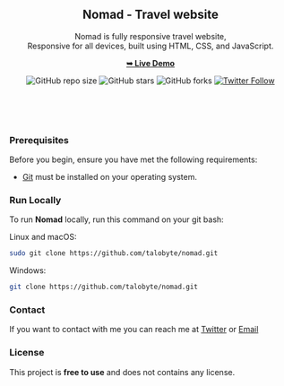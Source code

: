 <div align="center">
  
  <h2 align="center">Nomad - Travel website</h2>

  Nomad is fully responsive travel website, <br />Responsive for all devices, built using HTML, CSS, and JavaScript.

  <a href="https://alphaotuken.github.io/Nomad-Front-End-Website/#"><strong>➥ Live Demo</strong></a>
  
  ![GitHub repo size](https://img.shields.io/github/repo-size/talobyte/Nomad-Front-End-Website)
  ![GitHub stars](https://img.shields.io/github/stars/talobyte/Nomad-Front-End-Website?style=social)
  ![GitHub forks](https://img.shields.io/github/forks/talobyte/Nomad-Front-End-Website?style=social)
  [![Twitter Follow](https://img.shields.io/twitter/follow/taloisik?style=social)](https://twitter.com/intent/follow?screen_name=taloisik)

  <br />
  <br />

</div>

<br />


### Prerequisites

Before you begin, ensure you have met the following requirements:

* [Git](https://git-scm.com/downloads "Download Git") must be installed on your operating system.

### Run Locally

To run **Nomad** locally, run this command on your git bash:

Linux and macOS:

```bash
sudo git clone https://github.com/talobyte/nomad.git
```

Windows:

```bash
git clone https://github.com/talobyte/nomad.git
```

### Contact

If you want to contact with me you can reach me at [Twitter](https://www.twitter.com/taloisik) or [Email](talo@auradevelopment.com.au)

### License

This project is **free to use** and does not contains any license.

